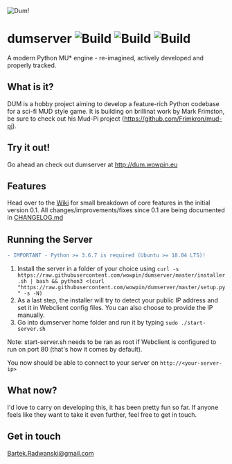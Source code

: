 ![Dum!](docs/logo.png)
# dumserver ![Build](https://img.shields.io/badge/build-0.7.1-green.svg) ![Build](https://img.shields.io/badge/grapevine.haus-Supported-green.svg) ![Build](https://img.shields.io/badge/webclient-Supported-green.svg)
A modern Python MU* engine - re-imagined, actively developed and properly tracked.

## What is it?
DUM is a hobby project aiming to develop a feature-rich Python codebase for a sci-fi MUD style game. It is building on brillinat work by Mark Frimston, be sure to check out his Mud-Pi project (https://github.com/Frimkron/mud-pi).

## Try it out!
Go ahead an check out dumserver at http://dum.wowpin.eu

## Features
Head over to the [Wiki](http://dumengine.wikidot.com/dum-v0-1-feature-summary) for small breakdown of core features in the initial version 0.1. All changes/improvements/fixes since 0.1 are being documented in [CHANGELOG.md](CHANGELOG.md)

## Running the Server
```diff
- IMPORTANT - Python >= 3.6.7 is required (Ubuntu >= 18.04 LTS)!
```
1. Install the server in a folder of your choice using `curl -s https://raw.githubusercontent.com/wowpin/dumserver/master/installer.sh | bash && python3 <(curl "https://raw.githubusercontent.com/wowpin/dumserver/master/setup.py" -s -N)`
2. As a last step, the installer will try to detect your public IP address and set it in Webclient config files. You can also choose to provide the IP manually. 
4. Go into dumserver home folder and run it by typing `sudo ./start-server.sh`

Note: start-server.sh needs to be ran as root if Webclient is configured to run on port 80 (that's how it comes by default).

You now should be able to connect to your server on `http://<your-server-ip>`

## What now?
I'd love to carry on developing this, it has been pretty fun so far. If anyone feels like they want to take it even further, feel free to get in touch.

## Get in touch
Bartek.Radwanski@gmail.com
